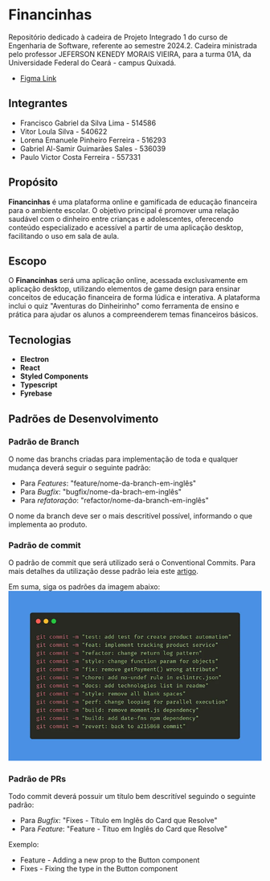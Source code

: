 # Financinhas
Repositório dedicado à cadeira de Projeto Integrado 1 do curso de Engenharia de Software, referente ao semestre 2024.2.
Cadeira ministrada pelo professor JEFERSON KENEDY MORAIS VIEIRA, para a turma  01A, da Universidade Federal do Ceará - campus Quixadá.

- [Figma Link](https://www.figma.com/design/YB0Ia2hloIJGASlgzsWrYW/Financinhas?node-id=1-4&p=f&t=apSZrMsofBoI5oVO-0)

## Integrantes
- Francisco Gabriel da Silva Lima - 514586
- Vitor Loula Silva - 540622
- Lorena Emanuele Pinheiro Ferreira - 516293
- Gabriel Al-Samir Guimarães Sales - 536039
- Paulo Victor Costa Ferreira - 557331

## Propósito
**Financinhas** é uma plataforma online e gamificada de educação financeira para o ambiente escolar. O objetivo principal é promover uma relação saudável com o dinheiro entre crianças e adolescentes, oferecendo conteúdo especializado e acessível a partir de uma aplicação desktop, facilitando o uso em sala de aula.

## Escopo
O **Financinhas** será uma aplicação online, acessada exclusivamente em aplicação desktop, utilizando elementos de game design para ensinar conceitos de educação financeira de forma lúdica e interativa. A plataforma inclui o quiz "Aventuras do Dinheirinho" como ferramenta de ensino e prática para ajudar os alunos a compreenderem temas financeiros básicos.

## Tecnologias
- **Electron**
- **React**
- **Styled Components**
- **Typescript**
- **Fyrebase**

## Padrões de Desenvolvimento
### Padrão de Branch
O nome das branchs criadas para implementação de toda e qualquer mudança deverá seguir o seguinte padrão:
- Para _Features_: "feature/nome-da-branch-em-inglês"
- Para _Bugfix_: "bugfix/nome-da-brach-em-inglês"
- Para _refatoração_: "refactor/nome-da-branch-em-inglês"

O nome da branch deve ser o mais descritível possível, informando o que implementa ao produto.

### Padrão de commit
O padrão de commit que será utilizado será o Conventional Commits. Para mais detalhes da utilização desse padrão leia este [artigo](https://medium.com/linkapi-solutions/conventional-commits-pattern-3778d1a1e657).

Em suma, siga os padrões da imagem abaixo:
![Conventional-Commits](./docs/commits.png)

### Padrão de PRs
Todo commit deverá possuir um título bem descritível seguindo o seguinte padrão:
- Para _Bugfix_: "Fixes - Título em Inglês do Card que Resolve"
- Para _Feature_: "Feature - Títuo em Inglês do Card que Resolve"

Exemplo: 
- Feature - Adding a new prop to the Button component
- Fixes - Fixing the type in the Button component








